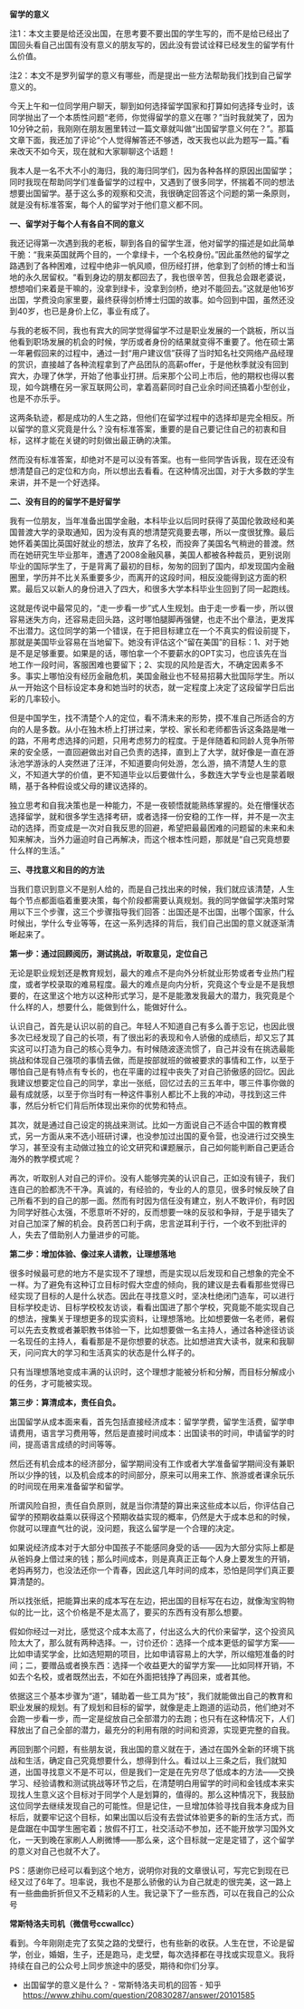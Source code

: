 **留学的意义**

注1：本文主要是给还没出国，在思考要不要出国的学生写的，而不是给已经出了国回头看自己出国有没有意义的朋友写的，因此没有尝试诠释已经发生的留学有什么价值。

注2：本文不是罗列留学的意义有哪些，而是提出一些方法帮助我们找到自己留学意义的。



今天上午和一位同学用户聊天，聊到如何选择留学国家和打算如何选择专业时，该同学抛出了一个本质性问题“老师，你觉得留学的意义在哪？”当时我就笑了，因为10分钟之前，我刚刚在朋友圈里转过一篇文章就叫做“出国留学意义何在？”。那篇文章下面，我还加了评论“个人觉得解答还不够透，改天我也以此为题写一篇。”看来改天不如今天，现在就和大家聊聊这个话题！



我本人是一名不大不小的海归，我的海归同学们，因为各种各样的原因出国留学；同时我现在帮助同学们准备留学的过程中，又遇到了很多同学，怀揣着不同的想法想要出国留学。基于这么多的观察和交流，我很确定回答这个问题的第一条原则，就是没有标准答案，每个人的留学对于他们意义都不同。



**一、留学对于每个人有各自不同的意义**



我还记得第一次遇到我的老板，聊到各自的留学生涯，他对留学的描述是如此简单干脆：“我来英国就两个目的，一个拿绿卡，一个名校身份。”因此虽然他的留学之路遇到了各种困难，过程中绝非一帆风顺，但历经打拼，他拿到了剑桥的博士和当地的永久居留权。“看到身边的朋友都回去了，我也很辛苦，但我总会跟老婆说，想想咱们来着是干嘛的，没拿到绿卡，没拿到剑桥，绝对不能回去。”这就是他16岁出国，学费没向家里要，最终获得剑桥博士归国的故事。如今回到中国，虽然还没到40岁，也已是身价上亿，事业有成了。



与我的老板不同，我也有宾大的同学觉得留学不过是职业发展的一个跳板，所以当他看到职场发展的机会的时候，学历或者身份的结果就变得不重要了。他在硕士第一年暑假回来的过程中，通过一封“用户建议信”获得了当时知名社交网络产品经理的赏识，直接越了各种流程拿到了产品团队的高薪offer，于是他秋季就没有回到宾大，办理了休学，开始了他事业打拼。后来那个公司上市后，他的期权也得以套现，如今跳槽在另一家互联网公司，拿着高薪同时自己业余时间还搞着小型创业，也是不亦乐乎。



这两条轨迹，都是成功的人生之路，但他们在留学过程中的选择却是完全相反。所以留学的意义究竟是什么？没有标准答案，重要的是自己要记住自己的初衷和目标，这样才能在关键的时刻做出最正确的决策。



然而没有标准答案，却绝对不是可以没有答案。也有一些同学告诉我，现在还没有想清楚自己的定位和方向，所以想出去看看。在这种情况出国，对于大多数的学生来讲，并不是一个好选择。



**二、没有目的的留学不是好留学**



我有一位朋友，当年准备出国学金融，本科毕业以后同时获得了英国伦敦政经和美国普渡大学的录取通知，因为没有真的想清楚究竟要去哪，所以一度很犹豫。最后她怀着美国比英国好就业的想法，放弃了名校，而投奔了美国名气稍逊的普渡。然而在她研究生毕业那年，遭遇了2008金融风暴，美国人都被各种裁员，更别说刚毕业的国际学生了，于是背离了最初的目标，匆匆的回到了国内，却发现国内金融圈里，学历并不比关系重要多少，而离开的这段时间，相反没能得到这方面的积累。最后又以新人的身份进入了四大，和很多大学本科毕业生回到了同一起跑线。



这就是传说中最常见的，“走一步看一步”式人生规划。由于走一步看一步，所以很容易迷失方向，还容易走回头路，这时哪怕腿脚再强健，也走不出个章法，更发挥不出潜力。这位同学的第一个错误，在于把目标建立在一个不真实的假设前提下，那就是美国毕业容易在当地留下。她没有评估这个“留在美国”的目标：1、对于她是不是足够重要。如果是的话，哪怕拿一个不要薪水的OPT实习，也应该先在当地工作一段时间，客服困难也要留下；2、实现的风险是否大，不确定因素多不多。事实上哪怕没有经历金融危机，美国金融业也不轻易招募大批国际学生。所以从一开始这个目标设定本身和她当时的状态，就一定程度上决定了这段留学日后出彩的几率较小。



但是中国学生，找不清楚个人的定位，看不清未来的形势，摸不准自己所适合的方向的人是多数。从小在独木桥上打拼过来，学校、家长和老师都告诉这条路是唯一的路，不用考虑选择的问题，只用考虑努力的程度。于是伴随着和同龄人竞争所带来的安全感，一直回避做出对自己负责的选择，直到上了大学，就好像是一直在游泳池学游泳的人突然进了汪洋，不知道要向何处游，怎么游，搞不清楚人生的意义，不知道大学的价值，更不知道毕业以后要做什么，多数连大学专业也是蒙着眼睛，基于各种假设或父母的建议选择的。



独立思考和自我决策也是一种能力，不是一夜顿悟就能熟练掌握的。处在懵懂状态选择留学，就和很多学生选择考研，或者选择一份安稳的工作一样，并不是一次主动的选择，而变成是一次对自我反思的回避，希望把最最困难的问题留的未来和未知来解决，当外力逼迫时自己再解决，而这个根本性问题，那就是“自己究竟想要什么样的生活。”



**三、寻找意义和目的的方法**



当我们意识到意义不是别人给的，而是自己找出来的时候，我们就应该清楚，人生每个节点都面临着重要决策，每个阶段都需要认真规划。我的同学做留学决策时常用以下三个步骤，这三个步骤指导我们回答：出国还是不出国，出哪个国家，什么时候出，学什么专业等等，在这一系列选择的背后，我们自己出国的意义就逐渐清晰起来了。



**第一步：通过回顾阅历，测试挑战，听取意见，定位自己**



无论是职业规划还是教育规划，最大的难点不是向外分析就业形势或者专业热门程度，或者学校录取的难易程度。最大的难点是向内分析，究竟这个专业是不是我想要的，在这里这个地方以这种形式学习，是不是能激发我最大的潜力，我究竟是个什么样的人，想要什么，能做到什么，能做好什么。



认识自己，首先是认识以前的自己。年轻人不知道自己有多么善于忘记，也因此很多次已经发现了自己的长项，有了很出彩的表现和令人骄傲的成绩后，却又忘了其实这可以打造为自己的核心竞争力。有时候随波逐流惯了，自己并没有在挑选最能挑战和体现自己强项的事情去做，而是按部就班的做被要求的事情和工作，以至于哪怕自己是有特点有专长的，也在平庸的过程中丧失了对自己骄傲感的回忆。因此我建议想要定位自己的同学，拿出一张纸，回忆过去的三五年中，哪三件事你做的最有成就感，以至于你当时有一种这件事别人都比不上我的冲动，寻找到这三件事，然后分析它们背后所体现出来你的优势和特点。



其次，就是通过自己设定的挑战来测试。比如一方面说自己不适合中国的教育模式，另一方面从来不选小班研讨课，也没参加过出国的夏令营，也没进行过交换生学习，甚至没有主动做过独立的论文研究和课题展示，自己如何能判断自己更适合海外的教学模式呢？



再次，听取别人对自己的评价。没有人能够完美的认识自己，正如没有镜子，我们连自己的脸都洗不干净。真诚的，有经验的，专业的人的意见，很多时候反映了自己所看不到的自己的那一面。然而有时因为信任没有建立，别人不敢评价，有时因为同学好胜心太强，不愿意听不好的，反而想要一味的反驳和争辩，于是乎错失了对自己加深了解的机会。良药苦口利于病，忠言逆耳利于行，一个收不到批评的人，失去了借助别人力量进步的可能。



**第二步：增加体验、像过来人请教，让理想落地**



很多时候最可悲的地方不是实现不了理想，而是实现以后发现和自己想象的完全不一样。为了避免有这种订立目标时假大空虚的倾向，我的建议是去看看那些觉得已经实现了目标的人是什么状态。因此在寻找意义时，坚决杜绝闭门造车，可以进行目标学校走访、目标学校校友访谈，看看出国进了那个学校，究竟能不能实现自己的想法，搜集关于理想更多的现实资料，让理想落地。比如想要做一名老师，暑假可以先去支教或者兼职教书体验一下，比如想要做一名主持人，通过各种途径访谈一名现任的主持人，看看那是不是你想要的状态。比如想进宾大读书，就来和我聊天，问问宾大的学习和生活真实的状态是什么样子的。



只有当理想落地变成丰满的认识时，这个理想才能被分析和分解，而目标分解成小的任务，才可能被实现。



**第三步：算清成本，责任自负。**



出国留学从成本面来看，首先包括直接经济成本：留学学费，留学生活费，留学申请费用，语言学习费用等，然后是直接时间成本：出国读书的时间，申请留学的时间，提高语言成绩的时间等等。

然后还有机会成本的经济部分，留学期间没有工作或者大学准备留学期间没有兼职所以少挣的钱，以及机会成本的时间部分，原来可以用来工作、旅游或者课余玩乐的时间现在用来准备留学和留学。



所谓风险自担，责任自负原则，就是当你清楚的算出来这些成本以后，你评估自己留学的预期收益乘以获得这个预期收益实现的概率，仍然是大于成本总和的时候，你就可以理直气壮的说，没问题，我这么留学是一个合理的决定。



如果说经济成本对于大部分中国孩子不能感同身受的话——因为大部分实际上都是从爸妈身上借过来的钱；那么时间成本，则是真真正正每个人身上要发生的开销，老妈再努力，也没法还你一个青春，因此这几年时间的成本，恐怕是同学们真正要算清楚的。



所以找张纸，把能算出来的成本写在左边，把出国的目标写在右边，就像淘宝购物似的比一比，这个价格是不是太高了，要买的东西有没有那么想要。



假如你经过一对比，感觉这个成本太高了，付出这么大的代价来留学，这个投资风险太大了，那么就有两种选择。一，讨价还价：选择一个成本更低的留学方案——比如申请奖学金，比如选短期的项目，比如申请容易上的大学，所以缩短准备的时间；二，要赠品或者换东西：选择一个收益更大的留学方案——比如同样开销，不如去个名校，或者既然出去，不如在外面把钱挣了再回来，或者其他。



依据这三个基本步骤为“道”，辅助着一些工具为“技”，我们就能做出自己的教育和职业发展的规划。有了规划和目标的留学，就像是走上跑道的运动员，他们绝对不会跑一步看一步，而一定是绽放自己全部潜力的去跑；也只有在这种情况下，人们释放出了自己全部的潜力，最充分的利用有限的时间和资源，实现更完整的自我。



再回到那个问题，有些朋友说，我出国的意义就在于，通过在国外全新的环境下挑战和生活，确定自己究竟想要什么，想得到什么。看过以上三条之后，我们就知道，出国寻找意义不是不可以，但是我们一定是在先穷尽了低成本的方法——交换学习、经验请教和测试挑战等环节之后，在清楚明白用留学的时间和金钱成本来实现找人生意义这个目标对于同学个人是划算的，值得的。那么这种情况下，我鼓励这位同学去继续发现自己的可能性。但是记住，一旦增加体验寻找自我本身成为目标后，就要牢记这个目标，如果出国以后没有去尝试体验更多的新的生活方式，而是盘踞在中国学生圈宅着；放假不打工，社交活动不参加，还不能开放学习国外文化，一天到晚在家刷人人刷微博——那么亲，这个目标就一定是定错了，这个留学的意义对自己也就不大了。

PS：感谢你已经可以看到这个地方，说明你对我的文章很认可，写完它到现在已经又过了6年了。坦率说，我也不是那么骄傲的认为自己就走的很完美，这一路上有一些曲曲折折但又不乏精彩的人生。我记录下了一些东西，可以在我自己的公众号

**常斯特洛夫司机（微信号ccwallcc）**

看到。今年刚刚走完了玄奘之路的戈壁行，也有些新的收获。人生在世，不论是留学，创业，婚姻，生子，还是跑马，走戈壁，每次选择都在寻找或实现意义。我将持续在自己的公众号上同步旅途中的感受，期待和你们分享。



- 出国留学的意义是什么？ - 常斯特洛夫司机的回答 - 知乎 https://www.zhihu.com/question/20830287/answer/20101585